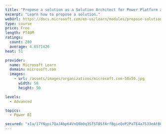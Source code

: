 ```yaml
---
title: "Propose a solution as a Solution Architect for Power Platform and Dynamics 365"
excerpt: "Learn how to propose a solution."
webUrl: https://docs.microsoft.com/en-us/learn/modules/propose-solution/
type: course
price: Free
length: PT40M
ratings:
  count: 280
  average: 4.6571426
heat: 51

provider:
  name: Microsoft Learn
  domain: microsoft.com
  images:
    - url: /assets/images/organizations/microsoft.com-50x50.jpg
      width: 50
      height: 50

levels:
  - Advanced

topics:
  - Power BI

secured: "xIa/17YNypi7QaJAbpK4VnQ0b0q3SfST0SfArfBgieQeP2PaTE4a7S33eAtB6DJsbZqqqqc9e+V2onrFn9D6k3PzOTgJzVHVW41L89TkgT8dnVJSFtWwtOUi27uKhaytyGRKOLlFrAQzZ/4gKyY5ioNWAHD7FXZHXE3bCcGITajs6ZmKv0XF/c1Z85IcTv4oO4qEHJKOu6Imp+u/ZRDa+I0gnzsc5LSYoodA3PC26rVAcsCFADkTao1S5KYwWeQ9d4DaAfqiTDgRVocYPwNfrMRwn+t1fH3T6n1NnVYHVOQ/UCrz6mqhW23HSnKhn2IrB6ZoIMngTw3LGkPugbc/9gmiQDHIdXXKZr7X7BP5rfzIKfSXH03TsU7WSFsOqCQhv4kNrzkbiRv42xB9Qd4Sfg==;LqnGedwvEFvkvVglsR+xHA=="
---
```


